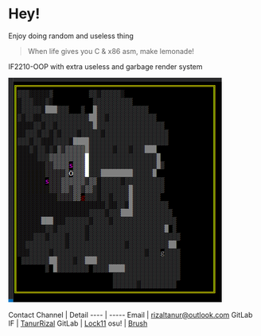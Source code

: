# Hey!
Enjoy doing random and useless thing

> When life gives you C & x86 asm, make lemonade!



IF2210-OOP with extra useless and garbage render system

![V2.5 Raycast](https://raw.githubusercontent.com/Lock1/IF2210-OOP-1/main/other/img/raycast-decoloration.gif)


Contact
Channel   | Detail
----      | -----
Email     | rizaltanur@outlook.com 
GitLab IF | [TanurRizal](https://gitlab.informatika.org/TanurRizal) 
GitLab    | [Lock11](https://gitlab.com/Lock11) 
osu!      | [Brush](https://osu.ppy.sh/u/brush)
